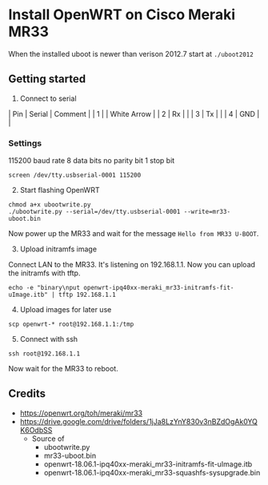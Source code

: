 # Install OpenWRT on Cisco Meraki MR33

When the installed uboot is newer than verison 2012.7 start at `./uboot2012`

## Getting started

1. Connect to serial

| Pin | Serial | Comment     |
| 1   |        | White Arrow |
| 2   | Rx     |             |
| 3   | Tx     |             |
| 4   | GND    |             |

### Settings
115200 baud rate
8 data bits
no parity bit
1 stop bit

```
screen /dev/tty.usbserial-0001 115200
```

2. Start flashing OpenWRT
```
chmod a+x ubootwrite.py
./ubootwrite.py --serial=/dev/tty.usbserial-0001 --write=mr33-uboot.bin
```

Now power up the MR33 and wait for the message `Hello from MR33 U-BOOT`.

3. Upload initramfs image

Connect LAN to the MR33. It's listening on 192.168.1.1. Now you can upload the initramfs with tftp.

```
echo -e "binary\nput openwrt-ipq40xx-meraki_mr33-initramfs-fit-uImage.itb" | tftp 192.168.1.1
```

4. Upload images for later use

```
scp openwrt-* root@192.168.1.1:/tmp
```

5. Connect with ssh

```
ssh root@192.168.1.1
```

Now wait for the MR33 to reboot.

## Credits

- https://openwrt.org/toh/meraki/mr33
- https://drive.google.com/drive/folders/1jJa8LzYnY830v3nBZdOgAk0YQK6OdbSS
  - Source of
    - ubootwrite.py
    - mr33-uboot.bin
    - openwrt-18.06.1-ipq40xx-meraki_mr33-initramfs-fit-uImage.itb
    - openwrt-18.06.1-ipq40xx-meraki_mr33-squashfs-sysupgrade.bin